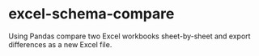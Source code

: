 # excel-schema-compare
Using Pandas compare two Excel workbooks sheet-by-sheet and export differences as a new Excel file.
